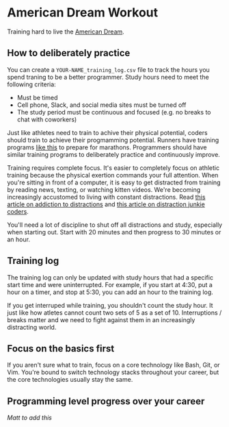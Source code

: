 # American Dream Workout

Training hard to live the [American Dream](https://en.wikipedia.org/wiki/American_Dream).

## How to deliberately practice

You can create a `YOUR-NAME_training_log.csv` file to track the hours you spend traning to be a better programmer.  Study hours need to meet the following criteria:

* Must be timed
* Cell phone, Slack, and social media sites must be turned off
* The study period must be continuous and focused (e.g. no breaks to chat with coworkers)

Just like athletes need to train to achive their physical potential, coders should train to achieve their progmamming potential.  Runners have training programs [like this](http://www.halhigdon.com/training/51137/Marathon-Novice-1-Training-Program) to prepare for marathons.  Programmers should have similar training programs to deliberately practice and continuously improve.

Training requires complete focus.  It's easier to completely focus on athletic training because the physical exertion commands your full attention.  When you're sitting in front of a computer, it is easy to get distracted from training by reading news, texting, or watching kitten videos.  We're becoming increasingly accustomed to living with constant distractions.  Read [this article on addiction to distractions](https://www.nytimes.com/2015/11/29/opinion/sunday/addicted-to-distraction.html) and [this article on distraction junkie coders](http://www.componentowl.com/blog/zen-coder-vs-distraction-junkie/).

You'll need a lot of discipline to shut off all distractions and study, especially when starting out.  Start with 20 minutes and then progress to 30 minutes or an hour.

## Training log

The training log can only be updated with study hours that had a specific start time and were uninterrupted.  For example, if you start at 4:30, put a hour on a timer, and stop at 5:30, you can add an hour to the training log.

If you get interruped while training, you shouldn't count the study hour.  It just like how atletes cannot count two sets of 5 as a set of 10.  Interruptions / breaks matter and we need to fight against them in an increasingly distracting world.

## Focus on the basics first

If you aren't sure what to train, focus on a core technology like Bash, Git, or Vim.  You're bound to switch technology stacks throughout your career, but the core technologies usually stay the same.

## Programming level progress over your career

*Matt to add this*
